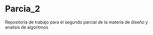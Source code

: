 # Parcia_2
Repositoria de trabajo para el segundo parcial de la materia de diseño y analisis de algoritmos 
